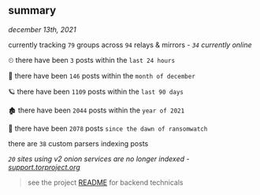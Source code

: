 
## summary
_december 13th, 2021_

currently tracking `79` groups across `94` relays & mirrors - _`34` currently online_

⏲ there have been `3` posts within the `last 24 hours`

🦈 there have been `146` posts within the `month of december`

🪐 there have been `1109` posts within the `last 90 days`

🏚 there have been `2044` posts within the `year of 2021`

🦕 there have been `2078` posts `since the dawn of ransomwatch`

there are `38` custom parsers indexing posts

_`20` sites using v2 onion services are no longer indexed - [support.torproject.org](https://support.torproject.org/onionservices/v2-deprecation/)_

> see the project [README](https://github.com/thetanz/ransomwatch#ransomwatch--) for backend technicals

